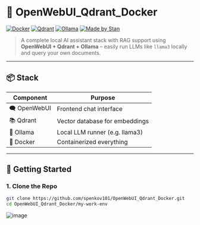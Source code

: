 # 🧠 OpenWebUI_Qdrant_Docker

[![Docker](https://img.shields.io/badge/Powered%20By-Docker-blue?logo=docker)](https://www.docker.com/)
[![Qdrant](https://img.shields.io/badge/Vector%20DB-Qdrant-purple?logo=data)](https://qdrant.tech/)
[![Ollama](https://img.shields.io/badge/LLMs-Ollama-brightgreen?logo=openai)](https://ollama.com)
[![Made by Stan](https://img.shields.io/badge/Created%20by-Stan-blueviolet)](#)

> A complete local AI assistant stack with RAG support using **OpenWebUI + Qdrant + Ollama** – easily run LLMs like `llama3` locally and query your own documents.

---

## 📦 Stack

| Component     | Purpose                         |
|---------------|---------------------------------|
| 🗨️ OpenWebUI  | Frontend chat interface         |
| 📚 Qdrant     | Vector database for embeddings  |
| 🧠 Ollama     | Local LLM runner (e.g. llama3)  |
| 🐳 Docker     | Containerized everything        |

---

## 🚀 Getting Started

### 1. Clone the Repo

```bash
git clone https://github.com/spenkov101/OpenWebUI_Qdrant_Docker.git
cd OpenWebUI_Qdrant_Docker/my-work-env
```


![image](https://github.com/user-attachments/assets/c1d39ee4-180e-42a5-af7e-612b3b0aa937)

